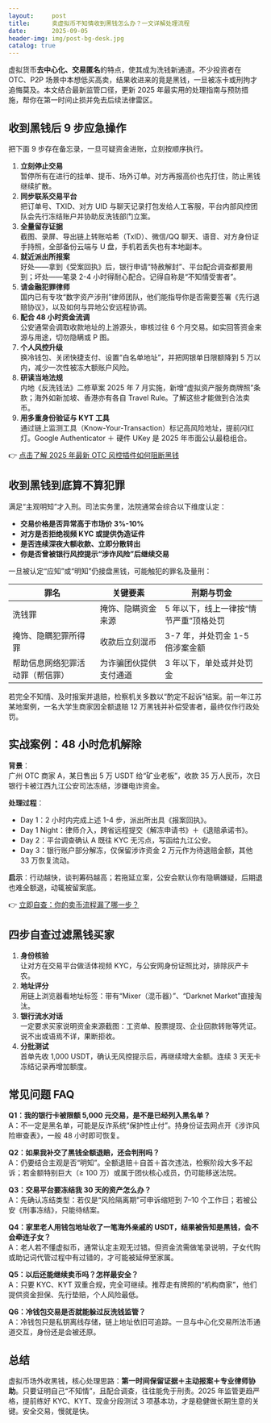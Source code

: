 ```yaml
---
layout:     post
title:      卖虚拟币不知情收到黑钱怎么办？一文详解处理流程
date:       2025-09-05
header-img: img/post-bg-desk.jpg
catalog: true
---
```


虚拟货币**去中心化、交易匿名**的特点，使其成为洗钱新通道。不少投资者在 OTC、P2P 场景中本想低买高卖，结果收进来的竟是黑钱，一旦被冻卡或刑拘才追悔莫及。本文结合最新监管口径，更新 2025 年最实用的处理指南与预防措施，帮你在第一时间止损并免去后续法律雷区。

## 收到黑钱后 9 步应急操作

把下面 9 步存在备忘录，一旦可疑资金进账，立刻按顺序执行。

1. **立刻停止交易**  
   暂停所有在进行的挂单、提币、场外订单。对方再报高价也先打住，防止黑钱继续扩散。
2. **同步联系交易平台**  
   把订单号、TXID、对方 UID 与聊天记录打包发给人工客服，平台内部风控团队会先行冻结账户并协助反洗钱部门立案。
3. **全量留存证据**  
   截图、录屏、导出链上转账哈希（TxID）、微信/QQ 聊天、语音、对方身份证手持照，全部备份云端与 U 盘，手机若丢失也有本地副本。
4. **就近派出所报案**  
   好处——拿到《受案回执》后，银行申请“特赦解封”、平台配合调查都要用到；坏处——笔录 2-4 小时得耐心配合。记得自称是“不知情受害者”。
5. **请金融犯罪律师**  
   国内已有专攻“数字资产涉刑”律师团队，他们能指导你是否需要签署《先行退赔协议》，以及如何与异地公安远程协调。
6. **配合 48 小时资金流调**  
   公安通常会调取收款地址的上游源头，审核过往 6 个月交易。如实回答资金来源与用途，切勿隐瞒或 P 图。
7. **个人风控升级**  
   换冷钱包、关闭快捷支付、设置“白名单地址”，并把网银单日限额降到 5 万以内，减少一次性被冻大额账户风险。
8. **研读当地法规**  
   内地《反洗钱法》二修草案 2025 年 7 月实施，新增“虚拟资产服务商牌照”条款；海外如新加坡、香港亦有各自 Travel Rule。了解这些才能做到合法卖币。
9. **用多重身份验证与 KYT 工具**  
   通过链上监测工具（Know-Your-Transaction）标记高风险地址，提前闪红灯。Google Authenticator ＋ 硬件 UKey 是 2025 年市面公认最稳组合。

👉 [点击了解 2025 年最新 OTC 风控插件如何阻断黑钱](https://okxdog.com/)

## 收到黑钱到底算不算犯罪

满足“主观明知”才入刑。司法实务里，法院通常会综合以下维度认定：

- **交易价格是否异常高于市场价 3%-10%**  
- **对方是否拒绝视频 KYC 或提供伪造证件**  
- **是否连续深夜大额收款、立即分散转出**  
- **你是否曾被银行风控提示“涉诈风险”后继续交易**  

一旦被认定“应知”或“明知”仍接盘黑钱，可能触犯的罪名及量刑：

| 罪名                              | 关键要素          | 刑期与罚金                       |
| --------------------------------- | ----------------- | -------------------------------- |
| 洗钱罪                            | 掩饰、隐瞒资金来源 | 5 年以下，线上一律按“情节严重”顶格处罚 |
| 掩饰、隐瞒犯罪所得罪              | 收款后立刻混币     | 3-7 年，并处罚金 1-5 倍涉案金额     |
| 帮助信息网络犯罪活动罪（帮信罪）  | 为诈骗团伙提供支付通道 | 3 年以下，单处或并处罚金             |

若完全不知情、及时报案并退赔，检察机关多数以“酌定不起诉”结案。前一年江苏某地案例，一名大学生商家因全额退赔 12 万黑钱并补偿受害者，最终仅作行政处罚。

## 实战案例：48 小时危机解除

**背景**：  
广州 OTC 商家 A，某日售出 5 万 USDT 给“矿业老板”，收款 35 万人民币，次日银行卡被江西九江公安司法冻结，涉嫌电诈资金。

**处理过程**：

- Day 1：2 小时内完成上述 1-4 步，派出所出具《报案回执》。  
- Day 1 Night：律师介入，跨省远程提交《解冻申请书》＋《退赔承诺书》。  
- Day 2：平台调查确认 A 既往 KYC 无污点，写函给九江公安。  
- Day 3：银行账户部分解冻，仅保留涉诈资金 2 万元作为待退赔金额，其他 33 万恢复流动。

**启示**：行动越快，谈判筹码越高；若拖延立案，公安会默认你有隐瞒嫌疑，后期退也难全额退，动辄被留案底。

👉 [立即自查：你的卖币流程漏了哪一步？](https://okxdog.com/)

## 四步自查过滤黑钱买家

1. **身份核验**  
   让对方在交易平台做活体视频 KYC，与公安网身份证照比对，排除灰产卡农。
2. **地址评分**  
   用链上浏览器看地址标签：带有“Mixer（混币器）”、“Darknet Market”直接淘汰。
3. **银行流水对话**  
   一定要求买家说明资金来源截图：工资单、股票提现、企业回款转账等凭证。说不出或语焉不详，果断拒收。
4. **分批测试**  
   首单先收 1,000 USDT，确认无风控提示后，再继续增大金额。连续 3 天无卡冻结记录再增加额度。

## 常见问题 FAQ

**Q1：我的银行卡被限额 5,000 元交易，是不是已经列入黑名单？**  
A：不一定是黑名单，可能是反诈系统“保护性止付”。持身份证去网点开《涉诈风险审查表》，一般 48 小时即可恢复。

**Q2：如果我补交了黑钱全额退赔，还会判刑吗？**  
A：仍要结合主观是否“明知”。全额退赔＋自首＋首次违法，检察阶段大多不起诉；若金额特别巨大（≥ 100 万）或属于团伙核心成员，仍可能移送法院。

**Q3：交易平台要冻结我 30 天的资产怎么办？**  
A：先确认冻结类型：若仅是“风险隔离期”可申诉缩短到 7–10 个工作日；若被公安《刑事冻结》，只能待结案。

**Q4：家里老人用钱包地址收了一笔海外亲戚的 USDT，结果被告知是黑钱，会不会牵连子女？**  
A：老人若不懂虚拟币，通常认定主观无过错。但资金流需做笔录说明，子女代购或助记词代管过程中有过错的，才可能被延伸至家属。

**Q5：以后还能继续卖币吗？怎样最安全？**  
A：只要 KYC、KYT 双重合规，完全可继续。推荐走有牌照的“机构商家”，他们提供资金担保、先行垫赔，个人风险最低。

**Q6：冷钱包交易是否就能躲过反洗钱监管？**  
A：冷钱包只是私钥离线存储，链上地址依旧可追踪。一旦与中心化交易所法币通道交互，身份还是会被还原。

## 总结

虚拟币场外收黑钱，核心处理思路：**第一时间保留证据＋主动报案＋专业律师协助**。只要证明自己“不知情”，且配合调查，往往能免于刑责。2025 年监管更趋严格，提前练好 KYC、KYT、现金分段测试 3 项基本功，才是稳健做长期生意的关键。安全交易，慢就是快。